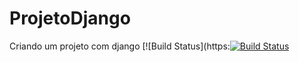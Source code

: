 # ProjetoDjango
Criando um projeto com django
[![Build Status](https:[![Build Status](https://travis-ci.com/sallesgabiel/ProjetoDjango.svg?branch=main)](https://travis-ci.com/sallesgabiel/ProjetoDjango)

